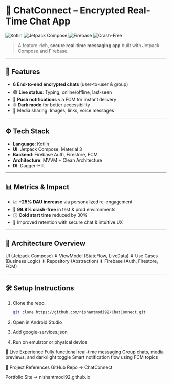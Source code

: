 # 🔐 ChatConnect – Encrypted Real-Time Chat App

![Kotlin](https://img.shields.io/badge/Kotlin-100%25-blue.svg)
![Jetpack Compose](https://img.shields.io/badge/Jetpack_Compose-UI-lightgreen.svg)
![Firebase](https://img.shields.io/badge/Firebase-Backend-yellow.svg)
![Crash-Free](https://img.shields.io/badge/Crash--Free-99.9%25-success.svg)

> A feature-rich, **secure real-time messaging app** built with Jetpack Compose and Firebase.

---

## 📱 Features

- 🔒 **End-to-end encrypted chats** (user-to-user & group)
- 🟢 **Live status**: Typing, online/offline, last-seen
- 🔔 **Push notifications** via FCM for instant delivery
- 🌐 **Dark mode** for better accessibility
- 📁 Media sharing: Images, links, voice messages

---

## ⚙️ Tech Stack

- **Language**: Kotlin
- **UI**: Jetpack Compose, Material 3
- **Backend**: Firebase Auth, Firestore, FCM
- **Architecture**: MVVM + Clean Architecture
- **DI**: Dagger-Hilt

---

## 📊 Metrics & Impact

- 📈 **+25% DAU increase** via personalized re-engagement
- 🧪 **99.9% crash-free** in test & prod environments
- 🕒 **Cold start time** reduced by 30%
- 🔐 Improved retention with secure chat & intuitive UX

---

## 🧠 Architecture Overview

UI (Jetpack Compose)
⬇
ViewModel (StateFlow, LiveData)
⬇
Use Cases (Business Logic)
⬇
Repository (Abstraction)
⬇
Firebase (Auth, Firestore, FCM)

---

## 🛠 Setup Instructions

1. Clone the repo:
   ```bash
   git clone https://github.com/nishantmodi92/ChatConnect.git
2.  Open in Android Studio
   
3.  Add google-services.json 

4.  Run on emulator or physical device

🚀 Live Experience
  Fully functional real-time messaging
  Group chats, media previews, and dark/light toggle
  Smart notification flow using FCM topics

🔗 Project References
GitHub Repo → ChatConnect

Portfolio Site → nishantmodi92.github.io







